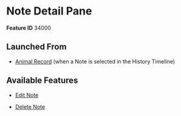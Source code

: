 # Note Detail Pane

**Feature ID** 34000

## Launched From

- [Animal Record](Animal%20Record.md) (when a Note is selected in the History Timeline)

## Available Features

- [Edit Note](Edit%20Note.md)

- [Delete Note](Delete%20Note.md)





































































